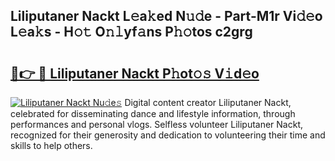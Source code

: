 ## Liliputaner Nackt L𝚎a𝚔ed N𝚞𝚍e - Part-M1r Vi𝚍𝚎o L𝚎a𝚔s - H𝚘𝚝 O𝚗𝚕yf𝚊ns P𝚑𝚘tos c2grg

# <h2><a href="http://kfdn9h.oniu.top/?m=Liliputaner+Nackt">🔗👉 🔴 Liliputaner Nackt P𝚑ot𝚘𝚜 V𝚒d𝚎o</a></h2>

[![Liliputaner Nackt Nu𝚍e𝚜](https://i.imgur.com/0qMVB7G.gif)](http://kfdn9h.oniu.top/?m=Liliputaner+Nackt)
Digital content creator Liliputaner Nackt, celebrated for disseminating dance and lifestyle information, through performances and personal vlogs. Selfless volunteer Liliputaner Nackt, recognized for their generosity and dedication to volunteering their time and skills to help others.  
